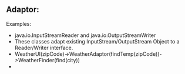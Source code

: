 Adaptor:
---------
Examples:
- java.io.InputStreamReader and java.io.OutputStreamWriter 
- These classes adapt existing InputStream/OutputStream Object to a Reader/Writer interface.
- WeatherUI(zipCode)->WeatherAdaptor(findTemp(zipCode))->WeatherFinder(find(city))
- 